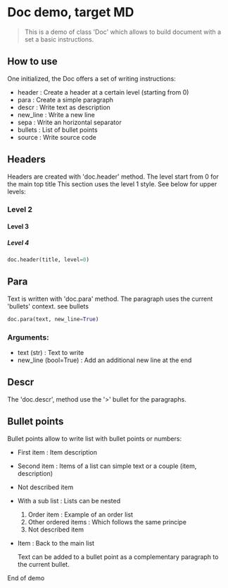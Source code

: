 # Doc demo, target MD

> This is a demo of class 'Doc' which allows to build document with a set a basic instructions.

## How to use

One initialized, the Doc offers a set of writing instructions:

- header : Create a header at a certain level (starting from 0)
- para : Create a simple paragraph
- descr : Write text as description
- new_line : Write a new line
- sepa : Write an horizontal separator
- bullets : List of bullet points
- source : Write source code

## Headers

Headers are created with 'doc.header' method. The level start from 0 for the main top title
This section uses the level 1 style. See below for upper levels:

### Level 2

#### Level 3

##### Level 4

``` python
doc.header(title, level=0)
```
## Para

Text is written with 'doc.para' method.
The paragraph uses the current 'bullets' context. see bullets

``` python
doc.para(text, new_line=True)
```
### Arguments:

- text (str) : Text to write
- new_line (bool=True) : Add an additional new line at the end

## Descr

The 'doc.descr', method use the '>' bullet for the paragraphs.

## Bullet points

Bullet points allow to write list with bullet points or numbers:

- First item : Item description
- Second item : Items of a list can simple text or a couple (item, description)
- Not described item
- With a sub list : Lists can be nested
  1. Order item : Example of an order list
  1. Other ordered items : Which follows the same principe
  1. Not described item
- Item : Back to the main list

  Text can be added to a bullet point as a complementary paragraph to the current bullet.


End of demo